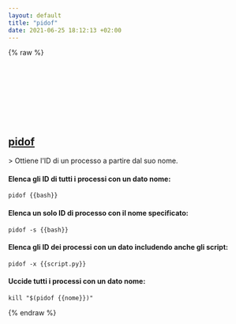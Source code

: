 ```yaml
---
layout: default
title: "pidof"
date: 2021-06-25 18:12:13 +02:00
---
```

{% raw %}
<h2 id="pidof">
  <a href="/it/linux/pidof.html">pidof</a> <a href="#pidof"><svg class="icon">
    <use href="/assets/images/unicode_sprite.svg#link" />
  </svg></a>
</h2>
> Ottiene l'ID di un processo a partire dal suo nome.

#### Elenca gli ID di tutti i processi con un dato nome:
```shell
pidof {{bash}}
```
#### Elenca un solo ID di processo con il nome specificato:
```shell
pidof -s {{bash}}
```
#### Elenca gli ID dei processi con un dato includendo anche gli script:
```shell
pidof -x {{script.py}}
```
#### Uccide tutti i processi con un dato nome:
```shell
kill "$(pidof {{nome}})" 
```
{% endraw %}